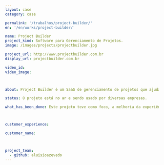 ```yaml
---
layout: case
category: case

permalink: '/trabalhos/project-builder/'
en: '/en/works/project-builder/'

name: Project Builder
project_kind: Software para Gerenciamento de Projetos.
image: /images/projects/projectbuilder.jpg

project_url: http://www.projectbuilder.com.br
display_url: projectbuilder.com.br

video_id:
video_image:



about: Project Builder é um SaaS de gerenciamento de projetos que ajuda a utilizar as melhores práticas do PMI. Gerencie tarefas e prazos entre equipes e colabore em tempo real.

status: O projeto está no ar e sendo usado por diversas empresas.

what_has_been_done: Este projeto teve como foco, a melhoria da experiência de uso e modernização da interface do software.



customer_experience:

customer_name:



project_team:
  - github: aluisioazevedo
---
```

